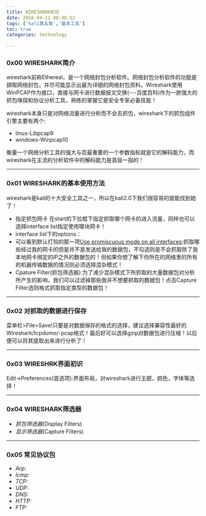 ```yaml
---
title: WIRESHARK初识
date: 2016-04-11 08:48:52
tags: ['kali第五章','基本工具']
toc: true
categories: technology

---
```

### 0x00 WIRESHARK简介

wireshark前称Ethereal，是一个网络封包分析软件。网络封包分析软件的功能是撷取网络封包，并尽可能显示出最为详细的网络封包资料。Wireshark使用WinPCAP作为接口，直接与网卡进行数据报文交换(---百度百科)作为一款强大的抓包嗅探和协议分析工具，熟练的掌握它是安全专家必备技能！

wireshark本身只是对网络流量进行分析而不会去抓包，wireshark下的抓包组件引擎主要有两个:
* linux-Libpcap9
* windows-Winpcap10

衡量一个网络分析工具的强大与否最重要的一个参数指标就是它的解码能力，而wireshark在主流的分析软件中的解码能力是首屈一指的！

---
### 0x01 WIRESHARK的基本使用方法

wireshark是kali的十大安全工具之一，所以在kali2.0下我们很容易的就能找到她了！

* 指定抓包网卡
   在start的下拉框下指定抓取哪个网卡的进入流量，同样也可以选择interface list指定使用哪块网卡！
* interface list下的options：
 * 可以看到默认打钩的那一项[Use promiscuous mode on all interfaces](对所有的网卡使用混杂模式):抓取哪些经过我的网卡的但是并不是发送给我的数据包，不勾选则是不会抓取除了我本地网卡绑定的IP之外的数据包的！但如果你想了解下你所在的网络里的所有的机器传输数据的情况则必须选择混杂模式！
 * Cpature Filter(抓包筛选器):为了减少混杂模式下所抓取的大量数据包对分析所产生的影响，我们可以过滤掉那些我并不想要抓取的数据包！点击Capture Filter选则格式抓取指定类型的数据包！

---
### 0x02 对抓取的数据进行保存
菜单栏>File>Save!只要是对数据保存的格式的选择，建议选择兼容性最好的Wireshark/tcpdumo/-pcap格式！最后好可以选择gzip对数据包进行压缩！以后便可以将其提取出来进行分析了！

---
### 0x03 WIRESHRK界面初识
Edit->Preferences(首选项):界面布局，对wireshark进行主题，颜色，字体等选择！

---
### 0x04 WIRESHARK筛选器
 * _抓包筛选器_(Display Filters)
 * _显示筛选器_(Capture Filters)

---
### 0x05 常见协议包

* _Arp:_
* _lcmp:_
* _TCP:_
* _UDP:_
* _DNS:_
* _HTTP:_
* _FTP:_



